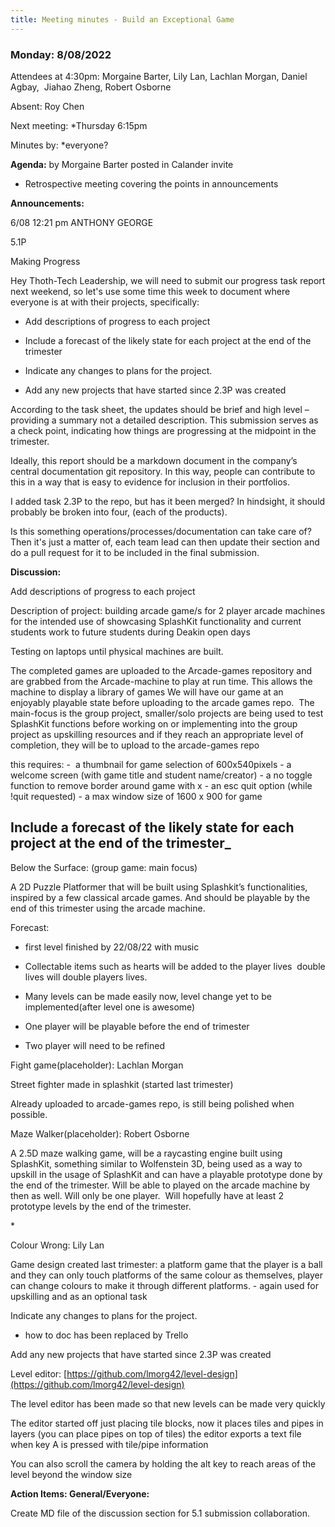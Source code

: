 ```yaml
---
title: Meeting minutes - Build an Exceptional Game
---
```


### Monday: 8/08/2022  

Attendees at 4:30pm: Morgaine Barter, Lily Lan, Lachlan Morgan, Daniel Agbay,  Jiahao Zheng, Robert
Osborne

Absent: Roy Chen

Next meeting: \*Thursday 6:15pm

Minutes by: \*everyone?

**Agenda:** by Morgaine Barter posted in Calander invite

- Retrospective meeting covering the points in announcements

**Announcements:**

6/08 12:21 pm ANTHONY GEORGE

5.1P

Making Progress

Hey Thoth-Tech Leadership, we will need to submit our progress task report next weekend, so let's
use some time this week to document where everyone is at with their projects, specifically:

- Add descriptions of progress to each project

- Include a forecast of the likely state for each project at the end of the trimester
- Indicate any changes to plans for the project.
- Add any new projects that have started since 2.3P was created

According to the task sheet, the updates should be brief and high level – providing a summary not a
detailed description. This submission serves as a check point, indicating how things are progressing
at the midpoint in the trimester.

Ideally, this report should be a markdown document in the company’s central documentation git
repository. In this way, people can contribute to this in a way that is easy to evidence for
inclusion in their portfolios.

I added task 2.3P to the repo, but has it been merged? In hindsight, it should probably be broken
into four, (each of the products).

Is this something operations/processes/documentation can take care of?  Then it's just a matter of,
each team lead can then update their section and do a pull request for it to be included in the
final submission.

**Discussion:**

Add descriptions of progress to each project

Description of project: building arcade game/s for 2 player arcade machines for the intended use of
showcasing SplashKit functionality and current students work to future students during Deakin open
days

Testing on laptops until physical machines are built.

The completed games are uploaded to the Arcade-games repository and are grabbed from the
Arcade-machine to play at run time. This allows the machine to display a library of games We will
have our game at an enjoyably playable state before uploading to the arcade games repo.  The
main-focus is the group project, smaller/solo projects are being used to test SplashKit functions
before working on or implementing into the group project as upskilling resources and if they reach
an appropriate level of completion, they will be to upload to the arcade-games repo

this requires: -  a thumbnail for game selection of 600x540pixels - a welcome screen (with game
title and student name/creator) - a no toggle function to remove border around game with x - an esc
quit option (while !quit requested) - a max window size of 1600 x 900 for game

## Include a forecast of the likely state for each project at the end of the trimester_

Below the Surface: (group game: main focus)

A 2D Puzzle Platformer that will be built using Splashkit’s functionalities, inspired by a few
classical arcade games. And should be playable by the end of this trimester using the arcade
machine.

Forecast:

- first level finished by 22/08/22 with music

- Collectable items such as hearts will be added to the player lives  double lives will double
  players lives.
- Many levels can be made easily now, level change yet to be implemented(after level one is awesome)
- One player will be playable before the end of trimester
- Two player will need to be refined

Fight game(placeholder): Lachlan Morgan

Street fighter made in splashkit (started last trimester)

Already uploaded to arcade-games repo, is still being polished when possible.

Maze Walker(placeholder): Robert Osborne

A 2.5D maze walking game, will be a raycasting engine built using SplashKit, something similar to
Wolfenstein 3D, being used as a way to upskill in the usage of SplashKit and can have a playable
prototype done by the end of the trimester. Will be able to played on the arcade machine by then as
well. Will only be one player.  Will hopefully have at least 2 prototype levels by the end of the
trimester.

\*

Colour Wrong: Lily Lan

Game design created last trimester: a platform game that the player is a ball and they can only
touch platforms of the same colour as themselves, player can change colours to make it through
different platforms. - again used for upskilling and as an optional task

Indicate any changes to plans for the project.

- how to doc has been replaced by Trello

Add any new projects that have started since 2.3P was created

Level editor: [https://github.com/lmorg42/level-design](https://github.com/lmorg42/level-design)

The level editor has been made so that new levels can be made very quickly

The editor started off just placing tile blocks, now it places tiles and pipes in layers (you can
place pipes on top of tiles) the editor exports a text file when key A is pressed with tile/pipe
information

You can also scroll the camera by holding the alt key to reach areas of the level beyond the window
size

**Action Items: General/Everyone:**

Create MD file of the discussion section for 5.1 submission collaboration.
